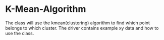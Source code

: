 # K-Mean-Algorithm

The class will use the kmean(clustering) algorithm to find which point belongs to which cluster. The driver contains example xy data and how to use the class.
